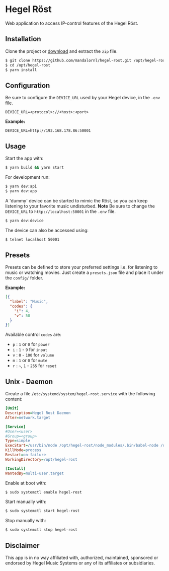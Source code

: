 # Hegel Röst

Web application to access IP-control features of the Hegel Röst.

## Installation

Clone the project or [download](https://github.com/mandalornl/hegel-rost/archive/master.zip) and extract the `zip` file.

```bash
$ git clone https://github.com/mandalornl/hegel-rost.git /opt/hegel-rost
$ cd /opt/hegel-rost
$ yarn install
```

## Configuration

Be sure to configure the `DEVICE_URL` used by your Hegel device, in the `.env` file.

```dotenv
DEVICE_URL=<protocol>://<host>:<port>
``` 

**Example:**

```dotenv
DEVICE_URL=http://192.168.178.86:50001
```

## Usage

Start the app with:

```bash
$ yarn build && yarn start
```

For development run:

```bash
$ yarn dev:api
$ yarn dev:app
```

A 'dummy' device can be started to mimic the Röst, so you can keep listening to your favorite music undisturbed. **Note** Be sure to change the `DEVICE_URL` to `http://localhost:50001` in the `.env` file. 

```bash
$ yarn dev:device
```

The device can also be accessed using:

```bash
$ telnet localhost 50001
```

## Presets

Presets can be defined to store your preferred settings i.e. for listening to music or watching movies. Just create a `presets.json` file and place it under the `config/` folder.

**Example:**

```json
[{
  "label": "Music",
  "codes": {
    "i": 4,
    "v": 50
  }
}]
```

Available control `codes` are:

* `p` : `1` or `0` for `power`
* `i` : `1` - `9` for `input`
* `v` : `0` - `100` for `volume`
* `m` : `1` or `0` for `mute`
* `r` : `~`, `1` - `255` for `reset`

## Unix - Daemon

Create a file `/etc/systemd/system/hegel-rost.service` with the following content:

```ini
[Unit]
Description=Hegel Rost Daemon
After=network.target

[Service]
#User=<user>
#Group=<group>
Type=simple
ExecStart=/usr/bin/node /opt/hegel-rost/node_modules/.bin/babel-node /opt/hegel-rost/app.js
KillMode=process
Restart=on-failure
WorkingDirectory=/opt/hegel-rost

[Install]
WantedBy=multi-user.target
```

Enable at boot with:

```bash
$ sudo systemctl enable hegel-rost
```

Start manually with:

```bash
$ sudo systemctl start hegel-rost
```

Stop manually with:

```bash
$ sudo systemctl stop hegel-rost
```

## Disclaimer

This app is in no way affiliated with, authorized, maintained, sponsored or endorsed by Hegel Music Systems or any of its affiliates or subsidiaries.

